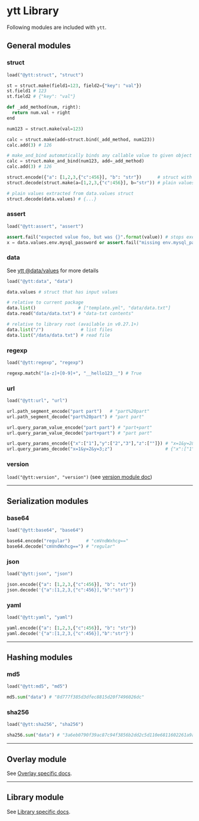 # ytt Library

Following modules are included with `ytt`.

## General modules

### <a id="struct"></a> struct

```python
load("@ytt:struct", "struct")

st = struct.make(field1=123, field2={"key": "val"})
st.field1 # 123
st.field2 # {"key": "val"}

def _add_method(num, right):
  return num.val + right
end

num123 = struct.make(val=123)

calc = struct.make(add=struct.bind(_add_method, num123))
calc.add(3) # 126

# make_and_bind automatically binds any callable value to given object
calc = struct.make_and_bind(num123, add=_add_method)
calc.add(3) # 126

struct.encode({"a": [1,2,3,{"c":456}], "b": "str"})      # struct with contents
struct.decode(struct.make(a=[1,2,3,{"c":456}], b="str")) # plain values extracted from struct

# plain values extracted from data.values struct
struct.decode(data.values) # {...}
```

### assert

```python
load("@ytt:assert", "assert")

assert.fail("expected value foo, but was {}".format(value)) # stops execution
x = data.values.env.mysql_password or assert.fail("missing env.mysql_password")
```

### data

See [ytt @data/values](ytt-data-values.md) for more details

```python
load("@ytt:data", "data")

data.values # struct that has input values

# relative to current package
data.list()                # ["template.yml", "data/data.txt"]
data.read("data/data.txt") # "data-txt contents"

# relative to library root (available in v0.27.1+)
data.list("/")              # list files 
data.list("/data/data.txt") # read file
```

### regexp

```python
load("@ytt:regexp", "regexp")

regexp.match("[a-z]+[0-9]+", "__hello123__") # True
```

### url

```python
load("@ytt:url", "url")

url.path_segment_encode("part part")   # "part%20part"
url.path_segment_decode("part%20part") # "part part"

url.query_param_value_encode("part part") # "part+part"
url.query_param_value_decode("part+part") # "part part"

url.query_params_encode({"x":["1"],"y":["2","3"],"z":[""]}) # "x=1&y=2&y=3&z="
url.query_params_decode("x=1&y=2&y=3;z")                    # {"x":["1"],"y":["2","3"],"z":[""]}
```

### version

`load("@ytt:version", "version")` (see [version module doc](lang-ref-ytt-version.md))

---
## Serialization modules

### base64

```python
load("@ytt:base64", "base64")

base64.encode("regular")      # "cmVndWxhcg=="
base64.decode("cmVndWxhcg==") # "regular"
```

### json

```python
load("@ytt:json", "json")

json.encode({"a": [1,2,3,{"c":456}], "b": "str"})
json.decode('{"a":[1,2,3,{"c":456}],"b":"str"}')
```

### yaml

```python
load("@ytt:yaml", "yaml")

yaml.encode({"a": [1,2,3,{"c":456}], "b": "str"})
yaml.decode('{"a":[1,2,3,{"c":456}],"b":"str"}')
```

---
## Hashing modules

### md5

```python
load("@ytt:md5", "md5")

md5.sum("data") # "8d777f385d3dfec8815d20f7496026dc"
```

### sha256

```python
load("@ytt:sha256", "sha256")

sha256.sum("data") # "3a6eb0790f39ac87c94f3856b2dd2c5d110e6811602261a9a923d3bb23adc8b7"
```

---
## Overlay module

See [Overlay specific docs](lang-ref-ytt-overlay.md).

---
## Library module

See [Library specific docs](lang-ref-ytt-library.md).
